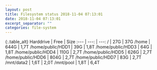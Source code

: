```yaml
---
layout: post
title: Filesystem status 2018-11-04 07:13:01
date: 2018-11-04 07:13:01
excerpt_separator: ""
categories: file-system
---
```

{:.table_alt}
Harddrive | Free | Size
:--- | ---: | ---:
/ | 27G | 37G
/home | 644G | 1,7T
/home/public/HDD1 | 39G | 1,8T
/home/public/HDD3 | 64G | 1,8T
/home/public/HDD4 | 110G | 2,7T
/home/public/HDD5 | 626G | 2,7T
/home/public/HDD6 | 804G | 2,7T
/home/public/HDD7 | 83G | 2,7T
/mnt/data2 | 1,6T | 2,0T
/mnt/pool | 1,8T | 6,4T
